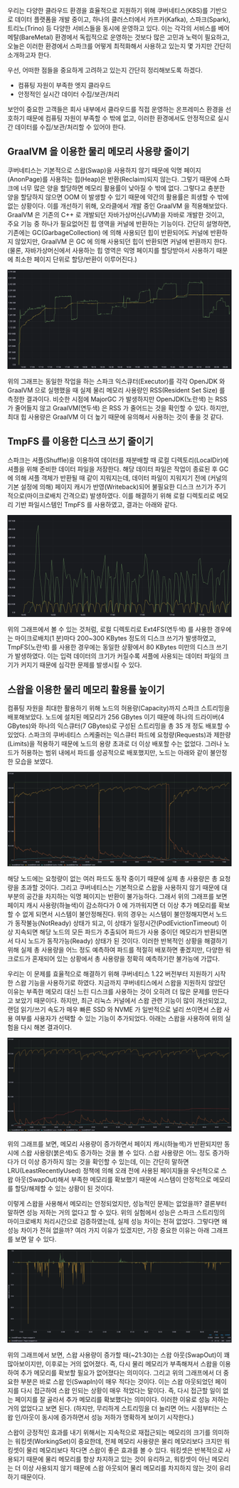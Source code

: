 우리는 다양한 클라우드 환경을 효율적으로 지원하기 위해 쿠버네티스(K8S)를 기반으로 데이터 플랫폼을 개발 중이고, 하나의 클러스터에서 카프카(Kafka), 스파크(Spark), 트리노(Trino) 등 다양한 서비스들을 동시에 운영하고 있다. 이는 각각의 서비스를 베어메탈(BareMetal) 환경에서 독립적으로 운영하는 것보다 많은 고민과 노력이 필요하고, 오늘은 이러한 환경에서 스파크를 어떻게 최적화해서 사용하고 있는지 몇 가지만 간단히 소개하고자 한다.

우선, 어떠한 점들을 중요하게 고려하고 있는지 간단히 정리해보도록 하겠다.

- 컴퓨팅 자원이 부족한 엣지 클라우드
- 안정적인 실시간 데이터 수집/보관/처리

보안이 중요한 고객들은 회사 내부에서 클라우드를 직접 운영하는 온프레미스 환경을 선호하기 때문에 컴퓨팅 자원이 부족할 수 밖에 없고, 이러한 환경에서도 안정적으로 실시간 데이터를 수집/보관/처리할 수 있어야 한다.

## GraalVM 을 이용한 물리 메모리 사용량 줄이기

쿠버네티스는 기본적으로 스왑(Swap)을 사용하지 않기 때문에 익명 페이지(AnonPage)를 사용하는 힙(Heap)은 반환(Reclaim)되지 않는다. 그렇기 때문에 스파크에 너무 많은 양을 할당하면 메모리 활용률이 낮아질 수 밖에 없다. 그렇다고 충분한 양을 할당하지 않으면 OOM 이 발생할 수 있기 때문에 약간의 활용률은 희생할 수 밖에 없는 상황이다. 이를 개선하기 위해, 오라클에서 개발 중인 GraalVM 을 적용해보았다. GraalVM 은 기존의 C++ 로 개발되던 자바가상머신(JVM)을 자바로 개발한 것이고, 주요 기능 중 하나가 필요없어진 힙 영역을 커널에 반환하는 기능이다. 간단히 설명하면, 기존에는 GC(GarbageCollection) 에 의해 사용되던 힙이 반환되어도 커널에 반환하지 않았지만, GraalVM 은 GC 에 의해 사용되던 힙이 반환되면 커널에 반환까지 한다. (물론, 자바가상머신에서 사용하는 힙 영역은 익명 페이지를 할당받아서 사용하기 때문에 최소한 페이지 단위로 할당/반환이 이루어진다.)

![memory.usages.with.graalvm.png](./memory.usages.with.graalvm.png)

위의 그래프는 동일한 작업을 하는 스파크 익스큐터(Executor)를 각각 OpenJDK 와 GraalVM 으로 실행했을 때 실제 물리 메모리 사용량인 RSS(Resident Set Size) 를 측정한 결과이다. 비슷한 시점에 MajorGC 가 발생하지만 OpenJDK(노란색) 는 RSS 가 줄어들지 않고 GraalVM(연두색) 은 RSS 가 줄어드는 것을 확인할 수 있다. 하지만, 최대 힙 사용량은 GraalVM 이 더 높기 때문에 유의해서 사용하는 것이 좋을 것 같다.

## TmpFS 를 이용한 디스크 쓰기 줄이기

스파크는 셔플(Shuffle)을 이용하여 데이터를 재분배할 때 로컬 디렉토리(LocalDir)에 셔플을 위해 준비한 데이터 파일을 저장한다. 해당 데이터 파일은 작업이 종료된 후 GC 에 의해 셔플 객체가 반환될 때 같이 지워지는데, 데이터 파일이 지워지기 전에 (커널의 기본 설정에 의해) 페이지 캐시가 반영(Writeback)되어 불필요한 디스크 쓰기가 주기적으로(마이크로배치 간격으로) 발생하였다. 이를 해결하기 위해 로컬 디렉토리로 메모리 기반 파일시스템인 TmpFS 를 사용하였고, 결과는 아래와 같다.

![storage.usages.with.tmpfs.png](./storage.usages.with.tmpfs.png)

위의 그래프에서 볼 수 있는 것처럼, 로컬 디렉토리로 Ext4FS(연두색) 를 사용한 경우에는 마이크로배치(1 분)마다 200~300 KBytes 정도의 디스크 쓰기가 발생하였고, TmpFS(노란색) 를 사용한 경우에는 동일한 상황에서 80 KBytes 미만의 디스크 쓰기가 발생하였다. 이는 입력 데이터의 크기가 커질수록 셔플에 사용되는 데이터 파일의 크기가 커지기 때문에 심각한 문제를 발생시킬 수 있다.

## 스왑을 이용한 물리 메모리 활용률 높이기

컴퓨팅 자원을 최대한 활용하기 위해 노드의 허용량(Capacity)까지 스파크 스트리밍을 배포해보았다. 노드에 설치된 메모리가 256 GBytes 이기 때문에 하나의 드라이버(4 GBytes)와 하나의 익스큐터(7 GBytes)로 구성된 스트리밍을 총 35 개 정도 배포할 수 있었다. 스파크의 쿠버네티스 스케줄러는 익스큐터 파드에 요청량(Requests)과 제한량(Limits)을 적용하기 때문에 노드의 용량 초과로 더 이상 배포할 수는 없었다. 그러나 노드가 허용하는 범위 내에서 파드를 성공적으로 배포했지만, 노드는 아래와 같이 불안정한 모습을 보였다.

![memory.usages.without.swap.png](./memory.usages.without.swap.png)

해당 노드에는 요청량이 없는 여러 파드도 동작 중이기 때문에 실제 총 사용량은 총 요청량을 초과할 것이다. 그리고 쿠버네티스는 기본적으로 스왑을 사용하지 않기 때문에 대부분의 공간을 차지하는 익명 페이지는 반환이 불가능하다. 그래서 위의 그래프를 보면 페이지 캐시 사용량(하늘색)이 감소하다가 0 에 가까워지면 더 이상 추가 메모리를 확보할 수 없게 되면서 시스템이 불안정해진다. 위의 경우는 시스템이 불안정해지면서 노드가 동작불능(NotReady) 상태가 되고, 이 상태가 일정시간(PodEvictionTimeout) 이상 지속되면 해당 노드의 모든 파드가 추출되어 파드가 사용 중이던 메모리가 반환되면서 다시 노드가 동작가능(Ready) 상태가 된 것이다. 이러한 반복적인 상황을 해결하기 위해 실제 총 사용량을 어느 정도 예측하여 파드를 적절히 배포하면 좋겠지만, 다양한 워크로드가 혼재되어 있는 상황에서 총 사용량을 정확히 예측하기란 불가능에 가깝다.

우리는 이 문제를 효율적으로 해결하기 위해 쿠버네티스 1.22 버전부터 지원하기 시작한 스왑 기능을 사용하기로 하였다. 지금까지 쿠버네티스에서 스왑을 지원하지 않았던 이유는 부족한 메모리 대신 느린 디스크를 사용하는 것이 오히려 더 많은 문제를 만든다고 보았기 때문이다. 하지만, 최근 리눅스 커널에서 스왑 관련 기능이 많이 개선되었고, 랜덤 읽기/쓰기 속도가 매우 빠른 SSD 와 NVME 가 일반적으로 널리 쓰이면서 스왑 사용 여부를 사용자가 선택할 수 있는 기능이 추가되었다. 아래는 스왑을 사용하여 위의 실험을 다시 해본 결과이다.

![memory.usages.with.swap.png](./memory.usages.with.swap.png)

위의 그래프를 보면, 메모리 사용량이 증가하면서 페이지 캐시(하늘색)가 반환되지만 동시에 스왑 사용량(붉은색)도 증가하는 것을 볼 수 있다. 스왑 사용량은 어느 정도 증가하다가 더 이상 증가하지 않는 것을 확인할 수 있는데, 이는 간단히 말하면 LRU(LeastRecentlyUsed) 정책에 의해 오래 전에 사용된 페이지들을 우선적으로 스왑 아웃(SwapOut)해서 부족한 메모리를 확보했기 때문에 시스템이 안정적으로 메모리를 할당/해제할 수 있는 상황이 된 것이다.

이렇게 스왑을 사용해서 메모리는 안정되었지만, 성능적인 문제는 없었을까? 결론부터 말하면 성능 저하는 거의 없다고 할 수 있다. 위의 실험에서 성능은 스파크 스트리밍의 마이크로배치 처리시간으로 검증하였는데, 실제 성능 차이는 전혀 없었다. 그렇다면 왜 성능 차이가 전혀 없을까? 여러 가지 이유가 있겠지만, 가장 중요한 이유는 아래 그래프를 보면 알 수 있다.

![swap.inout.usages.png](./swap.inout.usages.png)

위의 그래프에서 보면, 스왑 사용량이 증가할 때(~21:30)는 스왑 아웃(SwapOut)이 꽤 많아보이지만, 이후로는 거의 없어졌다. 즉, 다시 물리 메모리가 부족해져서 스왑을 이용하여 추가 메모리를 확보할 필요가 없어졌다는 의미이다. 그리고 위의 그래프에서 더 중요한 부분은 바로 스왑 인(SwapIn)이 매우 적다는 것이다. 이는 스왑 아웃되었던 페이지를 다시 접근하여 스왑 인되는 상황이 매우 적었다는 말이다. 즉, 다시 접근할 일이 없는 페이지를 잘 골라서 추가 메모리를 확보했다는 의미이다. 이러한 이유로 성능 저하는 거의 없었다고 보면 된다. (하지만, 무리하게 스트리밍을 더 늘리면 어느 시점부터는 스왑 인/아웃이 동시에 증가하면서 성능 저하가 명확하게 보이기 시작한다.)

스왑이 긍정적인 효과를 내기 위해서는 지속적으로 재접근되는 메모리의 크기를 의미하는 워킹셋(WorkingSet)이 중요한데, 전체 메모리 사용량은 물리 메모리보다 크지만 워킹셋이 물리 메모리보다 작다면 스왑이 좋은 효과를 볼 수 있다. 워킹셋은 반복적으로 사용되기 때문에 물리 메모리를 항상 차지하고 있는 것이 유리하고, 워킹셋이 아닌 메모리는 더 이상 사용되지 않기 때문에 스왑 아웃되어 물리 메모리를 차지하지 않는 것이 유리하기 때문이다.
